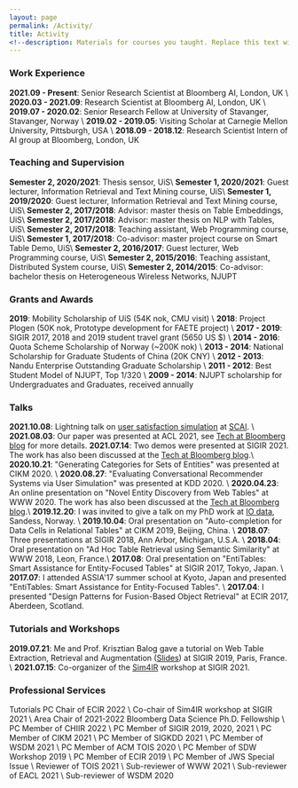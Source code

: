 ```yaml
---
layout: page
permalink: /Activity/
title: Activity
<!--description: Materials for courses you taught. Replace this text with your description.-->
---
```


### Work Experience

<strong>2021.09 - Present</strong>: Senior Research Scientist at Bloomberg AI, London, UK \\
<strong>2020.03 - 2021.09</strong>: Research Scientist at Bloomberg AI, London, UK \\
<strong>2019.07 - 2020.02</strong>: Senior Research Fellow at University of Stavanger, Stavanger, Norway \\
<strong>2019.02 - 2019.05</strong>: Visiting Scholar at Carnegie Mellon University, Pittsburgh, USA \\
<strong>2018.09 - 2018.12</strong>: Research Scientist Intern of AI group at Bloomberg, London, UK


### Teaching and Supervision

<strong>Semester 2, 2020/2021</strong>: Thesis sensor, UiS\\
<strong>Semester 1, 2020/2021</strong>: Guest lecturer, Information Retrieval and Text Mining course, UiS\\
<strong>Semester 1, 2019/2020</strong>: Guest lecturer, Information Retrieval and Text Mining course, UiS\\
<strong>Semester 2, 2017/2018</strong>: Advisor: master thesis on Table Embeddings, UiS\\
<strong>Semester 2, 2017/2018</strong>: Advisor: master thesis on NLP with Tables, UiS\\
<strong>Semester 2, 2017/2018</strong>: Teaching assistant, Web Programming course, UiS\\
<strong>Semester 1, 2017/2018</strong>: Co-advisor: master project course on Smart Table Demo, UiS\\
<strong>Semester 2, 2016/2017</strong>: Guest lecturer, Web Programming course, UiS\\
<strong>Semester 2, 2015/2016</strong>: Teaching assistant, Distributed System course, UiS\\
<strong>Semester 2, 2014/2015</strong>: Co-advisor: bachelor thesis on Heterogeneous Wireless Networks, NJUPT 

### Grants and Awards

<strong>2019</strong>: Mobility Scholarship of UiS (54K nok, CMU visit) \\
<strong>2018</strong>: Project Plogen (50K nok, Prototype development for FAETE project) \\
<strong>2017 - 2019</strong>: SIGIR 2017, 2018 and 2019 student travel grant (5650 US $) \\
<strong>2014 - 2016</strong>: Quota Scheme Scholarship of Norway (~200K nok) \\
<strong>2013 - 2014</strong>: National Scholarship for Graduate Students of China (20K CNY) \\
<strong>2012 - 2013</strong>: Nandu Enterprise Outstanding Graduate Scholarship \\
<strong>2011 - 2012</strong>: Best Student Model of NJUPT, Top 1/320 \\
<strong>2009 - 2014</strong>: NJUPT scholarship for Undergraduates and Graduates, received annually

### Talks

<strong>2021.10.08</strong>: Lightning talk on [user satisfaction simulation](https://arxiv.org/pdf/2105.03748.pdf) at [SCAI](https://scai.info/). \\
<strong>2021.08.03</strong>: Our paper was presented at ACL 2021, see [Tech at Bloomberg blog](https://www.techatbloomberg.com/blog/bloombergs-ai-researchers-engineers-publish-3-nlp-papers-at-acl-ijcnlp-2021/) for more details. 
<strong>2021.07.14</strong>: Two demos were presented at SIGIR 2021. The work has also been discussed at the [Tech at Bloomberg blog](https://www.techatbloomberg.com/blog/bloombergs-ai-researchers-engineers-publish-3-papers-at-sigir-2021/).\\
<strong>2020.10.21</strong>: "Generating Categories for Sets of Entities" was presented at CIKM 2020. \\
<strong>2020.08.27</strong>: "Evaluating Conversational Recommender Systems via User Simulation" was presented at KDD 2020. \\
<strong>2020.04.23</strong>: An online presentation on "Novel Entity Discovery from Web Tables" at WWW 2020. The work has also been discussed at the [Tech at Bloomberg blog](https://www.techatbloomberg.com/blog/using-tables-to-build-better-knowledge-graphs/).\\
<strong>2019.12.20</strong>: I was invited to give a talk on my PhD work at [IO data](https://www.io-data.no/), Sandess, Norway. \\
<strong>2019.10.04</strong>: Oral presentation on "Auto-completion for Data Cells in Relational Tables" at CIKM 2019, Beijing, China. \\
<strong>2018.07</strong>: Three presentations at SIGIR 2018, Ann Arbor, Michigan, U.S.A.  \\
<strong>2018.04</strong>: Oral presentation on "Ad Hoc Table Retrieval using Semantic Similarity" at WWW 2018, Leon, France.\\
<strong>2017.08</strong>: Oral presentation on "EntiTables: Smart Assistance for Entity-Focused Tables" at SIGIR 2017, Tokyo, Japan. \\
<strong>2017.07</strong>: I attended ASSIA'17 summer school at Kyoto, Japan and presented "EntiTables: Smart Assistance for Entity-Focused Tables". \\
<strong>2017.04</strong>: I presented "Design Patterns for Fusion-Based Object Retrieval" at ECIR 2017, Aberdeen, Scotland.  

### Tutorials and Workshops

<strong>2019.07.21</strong>: Me and Prof. Krisztian Balog gave a tutorial on Web Table Extraction, Retrieval and Augmentation ([Slides](https://github.com/iai-group/webtables-tutorial)) at SIGIR 2019, Paris, France. \\
<strong>2021.07.15</strong>: Co-organizer of the [Sim4IR](http://sim4ir.org/) workshop at SIGIR 2021.

### Professional Services

Tutorials PC Chair of ECIR 2022 \\
Co-chair of Sim4IR workshop at SIGIR 2021 \\
Area Chair of 2021-2022 Bloomberg Data Science Ph.D. Fellowship \\
PC Member of CHIIR 2022 \\
PC Member of SIGIR 2019, 2020, 2021 \\
PC Member of CIKM 2021 \\
PC Member of SIGKDD 2021 \\
PC Member of WSDM 2021 \\
PC Member of ACM TOIS 2020 \\
PC Member of SDW Workshop 2019 \\
PC Member of ECIR 2019 \\
PC Member of JWS Special Issue \\
Reviewer of TOIS 2021 \\
Sub-reviewer of WWW 2021 \\
Sub-reviewer of EACL 2021 \\
Sub-reviewer of WSDM 2020










